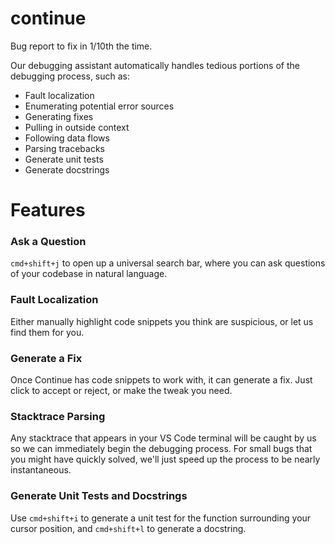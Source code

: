 # continue

Bug report to fix in 1/10th the time.

Our debugging assistant automatically handles tedious portions of the debugging process, such as:

- Fault localization
- Enumerating potential error sources
- Generating fixes
- Pulling in outside context
- Following data flows
- Parsing tracebacks
- Generate unit tests
- Generate docstrings

# Features

### Ask a Question

`cmd+shift+j` to open up a universal search bar, where you can ask questions of your codebase in natural language.

### Fault Localization

Either manually highlight code snippets you think are suspicious, or let us find them for you.

### Generate a Fix

Once Continue has code snippets to work with, it can generate a fix. Just click to accept or reject, or make the tweak you need.

### Stacktrace Parsing

Any stacktrace that appears in your VS Code terminal will be caught by us so we can immediately begin the debugging process. For small bugs that you might have quickly solved, we'll just speed up the process to be nearly instantaneous.

### Generate Unit Tests and Docstrings

Use `cmd+shift+i` to generate a unit test for the function surrounding your cursor position, and `cmd+shift+l` to generate a docstring.
